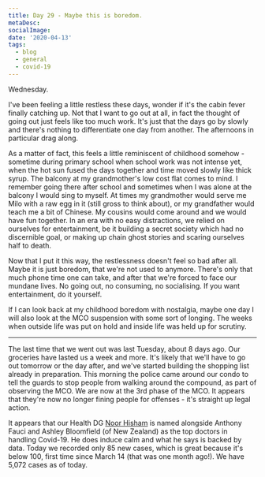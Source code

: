 ```yaml
---
title: Day 29 - Maybe this is boredom.
metaDesc: 
socialImage: 
date: '2020-04-13'
tags:
  - blog
  - general
  - covid-19
---
```


Wednesday. 

I've been feeling a little restless these days, wonder if it's the cabin fever finally catching up. Not that I want to go out at all, in fact the thought of going out just feels like too much work. It's just that the days go by slowly and there's nothing to differentiate one day from another. The afternoons in particular drag along. 

As a matter of fact, this feels a little reminiscent of childhood somehow - sometime during primary school when school work was not intense yet, when the hot sun fused the days together and time moved slowly like thick syrup. The balcony at my grandmother's low cost flat comes to mind. I remember going there after school and sometimes when I was alone at the balcony I would sing to myself. At times my grandmother would serve me Milo with a raw egg in it (still gross to think about), or my grandfather would teach me a bit of Chinese. My cousins would come around and we would have fun together. In an era with no easy distractions, we relied on ourselves for entertainment, be it building a secret society which had no discernible goal, or making up chain ghost stories and scaring ourselves half to death.  

Now that I put it this way, the restlessness doesn't feel so bad after all. Maybe it is just boredom, that we're not used to anymore. There's only that much phone time one can take, and after that we're forced to face our mundane lives. No going out, no consuming, no socialising. If you want entertainment, do it yourself. 

If I can look back at my childhood boredom with nostalgia, maybe one day I will also look at the MCO suspension with some sort of longing. The weeks when outside life was put on hold and inside life was held up for scrutiny.  

---

The last time that we went out was last Tuesday, about 8 days ago. Our groceries have lasted us a week and more. It's likely that we'll have to go out tomorrow or the day after, and we've started building the shopping list already in preparation. This morning the police came around our condo to tell the guards to stop people from walking around the compound, as part of observing the MCO. We are now at the 3rd phase of the MCO. It appears that they're now no longer fining people for offenses - it's straight up legal action. 

It appears that our Health DG [Noor Hisham](https://www.thestar.com.my/news/nation/2020/04/15/china039s-cgtn-names-dr-noor-hisham-one-of-world039s-top-doctors) is named alongside Anthony Fauci and Ashley Bloomfield (of New Zealand) as the top doctors in handling Covid-19. He does induce calm and what he says is backed by data. Today we recorded only 85 new cases, which is great because it's below 100, first time since March 14 (that was one month ago!). We have 5,072 cases as of today.
